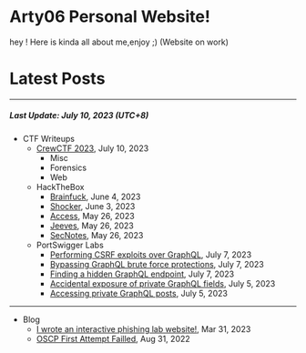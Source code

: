 # Arty06 Personal Website!

hey ! Here is kinda all about me,enjoy ;)
(Website on work)


# Latest Posts

* * *
##### Last Update: July 10, 2023 (UTC+8)

- CTF Writeups
	- [CrewCTF 2023](https://siunam321.github.io/ctf/CrewCTF-2023/), July 10, 2023
		- Misc
		- Forensics
		- Web
	- HackTheBox
		- [Brainfuck](https://siunam321.github.io/ctf/hackthebox/Brainfuck), June 4, 2023
		- [Shocker](https://siunam321.github.io/ctf/hackthebox/Shocker), June 3, 2023
		- [Access](https://siunam321.github.io/ctf/hackthebox/Access), May 26, 2023
		- [Jeeves](https://siunam321.github.io/ctf/hackthebox/Jeeves), May 26, 2023
		- [SecNotes](https://siunam321.github.io/ctf/hackthebox/SecNotes), May 26, 2023
	- PortSwigger Labs
		- [Performing CSRF exploits over GraphQL](https://siunam321.github.io/ctf/portswigger-labs/Testing-GraphQL-APIs/graphql-5), July 7, 2023
		- [Bypassing GraphQL brute force protections](https://siunam321.github.io/ctf/portswigger-labs/Testing-GraphQL-APIs/graphql-4), July 7, 2023
		- [Finding a hidden GraphQL endpoint](https://siunam321.github.io/ctf/portswigger-labs/Testing-GraphQL-APIs/graphql-3), July 7, 2023
		- [Accidental exposure of private GraphQL fields](https://siunam321.github.io/ctf/portswigger-labs/Testing-GraphQL-APIs/graphql-2), July 5, 2023
		- [Accessing private GraphQL posts](https://siunam321.github.io/ctf/portswigger-labs/Testing-GraphQL-APIs/graphql-1), July 5, 2023

* * *
- Blog
	- [I wrote an interactive phishing lab website!](https://siunam321.github.io/blog/2023-03-31-I-wrote-an-interactive-phishing-lab-website), Mar 31, 2023
	- [OSCP First Attempt Failled](https://siunam321.github.io/blog/2022-08-31-OSCP-First-Attempt-Failled), Aug 31, 2022
